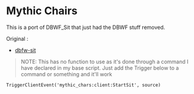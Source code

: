 # Mythic Chairs
This is a port of DBWF_Sit that just had the DBWF stuff removed.


Original :
- [dbfw-sit](https://github.com/DBWF-Org/dbfw-sit/)

> NOTE: This has no function to use as it's done through a command I have declared in my base script. Just add the Trigger below to a command or something and it'll work

```
TriggerClientEvent('mythic_chars:client:StartSit', source)
```